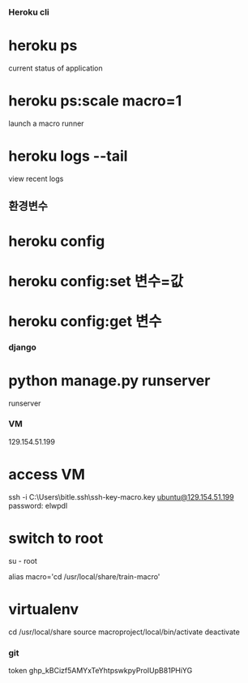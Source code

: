 ### Heroku cli

# heroku ps

current status of application

# heroku ps:scale macro=1

launch a macro runner

# heroku logs --tail

view recent logs

## 환경변수

# heroku config

# heroku config:set 변수=값

# heroku config:get 변수

### django

# python manage.py runserver

runserver

### VM

129.154.51.199

# access VM

ssh -i C:\Users\bitle\.ssh\ssh-key-macro.key ubuntu@129.154.51.199
password: elwpdl

# switch to root

su - root

alias macro='cd /usr/local/share/train-macro'

# virtualenv

cd /usr/local/share
source macroproject/local/bin/activate
deactivate

### git

token
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
